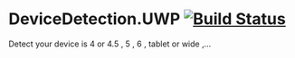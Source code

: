 # DeviceDetection.UWP [![Build Status](https://travis-ci.org/Husseinhj/DeviceDetection.UWP.svg?branch=master)](https://travis-ci.org/Husseinhj/DeviceDetection.UWP)
Detect your device is 4 or 4.5 , 5 , 6 , tablet or wide ,...


